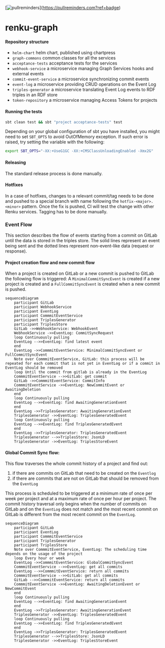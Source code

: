 \[![pullreminders](https://pullreminders.com/badge.svg)](https://pullreminders.com?ref=badge)

# renku-graph

#### Repository structure

- `helm-chart` helm chart, published using chartpress
- `graph-commons` common classes for all the services
- `acceptance-tests` acceptance tests for the services
- `webhook-service` a microservice managing Graph Services hooks and external events
- `commit-event-service` a microservice synchronizing commit events
- `event-log` a microservice providing CRUD operations on the Event Log
- `triples-generator` a microservice translating Event Log events to RDF triples in an RDF store
- `token-repository` a microservice managing Access Tokens for projects

#### Running the tests

```bash
sbt clean test && sbt "project acceptance-tests" test
```

Depending on your global configuration of sbt you have installed, you might need to set `SBT_OPTS` to avoid OutOfMemory exception. 
If such error is raised, try setting the variable with the following:

```bash
export SBT_OPTS="-XX:+UseG1GC -XX:+CMSClassUnloadingEnabled -Xmx2G"
```

#### Releasing

The standard release process is done manually.

#### Hotfixes

In a case of hotfixes, changes to a relevant commit/tag needs to be done and pushed to a special branch with name
following the `hotfix-<major>.<minor>` pattern. Once the fix is pushed, CI will test the change with other Renku
services. Tagging has to be done manually.

### Event Flow

This section describes the flow of events starting from a commit on GitLab until the data is stored in the triples
store. The solid lines represent an event being sent and the dotted lines represent non-event-like data (request or
response).

#### Project creation flow and new commit flow

When a project is created on GitLab or a new commit is pushed to GitLab the following flow is triggered:
A `MinimalCommitSyncEvent` is created if a new project is created and a `FullCommitSyncEvent` is created when a new
commit is pushed.

```mermaid
sequenceDiagram
    participant GitLab
    participant WebhookService
    participant EventLog
    participant CommmitEventService
    participant TriplesGenerator
    participant TriplesStore
    GitLab ->>WebhookService: WebhookEvent
    WebhookService ->>EventLog: CommitSyncRequest 
    loop Continuously pulling
    EventLog -->>EventLog: find latest event 
    end
    EventLog ->>CommmitEventService: MinimalCommitSyncEvent or FullCommitSyncEvent
    Note over CommmitEventService, GitLab: this process will be repeated for each commit that is not yet in EventLog or if a commit in EventLog should be removed
    loop Until the commit from gitlab is already in the EventLog
    CommmitEventService -->>GitLab: get commit
    GitLab ->>CommmitEventService: CommitInfo
    CommmitEventService ->>EventLog: NewCommitEvent or AwaitingDeletion
    end
    loop Continuously pulling
    EventLog -->>EventLog: find AwaitingGenerationEvent
    end
    EventLog ->>TriplesGenerator: AwaitingGenerationEvent
    TriplesGenerator ->>EventLog: TriplesGeneratedEvent
    loop Continuously pulling
    EventLog -->>EventLog: find TriplesGeneratedEvent
    end
    EventLog ->>TriplesGenerator: TriplesGeneratedEvent
    TriplesGenerator -->>TriplesStore: JsonLD
    TriplesGenerator ->>EventLog: TriplesStoreEvent
```

#### Global Commit Sync flow:

This flow traverses the whole commit history of a project and find out:

1. if there are commits on GitLab that need to be created on the `Eventlog`
2. if there are commits that are not on GitLab that should be removed from the `EventLog`

This process is scheduled to be triggered at a minimum rate of once per week per project and at a maximum rate of once
per hour per project. The commit history traversal only begins when the number of commits on GitLab and on
the `EventLog` does not match and the most recent commit on GitLab is different from the most recent commit on
the `EventLog`.

```mermaid
sequenceDiagram
    participant GitLab
    participant EventLog
    participant CommmitEventService
    participant TriplesGenerator
    participant TriplesStore
    Note over CommmitEventService, EventLog: The scheduling time depends on the usage of the project
    loop Every hour or week
    EventLog ->>CommmitEventService: GlobalCommitSyncEvent
    CommmitEventService -->>EventLog: get all commits
    EventLog -->>CommmitEventService: return all commits
    CommmitEventService -->>GitLab: get all commits
    GitLab -->>CommmitEventService: return all commits
    CommmitEventService ->>EventLog: AwaitingDeletionEvent or NewCommitEvent
    end
    loop Continuously pulling
    EventLog -->>EventLog: find AwaitingGenerationEvent
    end
    EventLog ->>TriplesGenerator: AwaitingGenerationEvent
    TriplesGenerator ->>EventLog: TriplesGeneratedEvent
    loop Continuously pulling
    EventLog -->>EventLog: find TriplesGeneratedEvent
    end
    EventLog ->>TriplesGenerator: TriplesGeneratedEvent
    TriplesGenerator -->>TriplesStore: JsonLD
    TriplesGenerator ->>EventLog: TriplesStoreEvent
```


